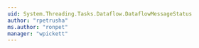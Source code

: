 ```yaml
---
uid: System.Threading.Tasks.Dataflow.DataflowMessageStatus
author: "rpetrusha"
ms.author: "ronpet"
manager: "wpickett"
---
```

